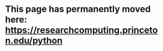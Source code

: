 # This page has permanently moved here: <a href="https://researchcomputing.princeton.edu/python">https://researchcomputing.princeton.edu/python</a>
